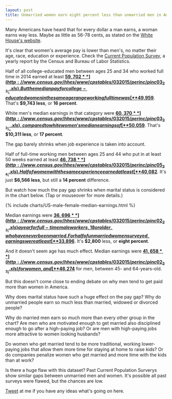 ```yaml
---
layout: post
title: Unmarried women earn eight percent less than unmarried men in America
---
```


Many Americans have heard that for every dollar a man earns, a woman earns way less. Maybe as little as 56-78 cents, as stated on the [White House's website](https://www.whitehouse.gov/issues/equal-pay#top).

It's clear that women's average pay is lower than men's, no matter their age, race, education or experience. Check the [Current Population Survey](http://www.census.gov/hhes/www/cpstables/032015/perinc/toc.htm), a yearly report by the Census and Bureau of Labor Statistics. 

Half of all college-educated men between ages 25 and 34 who worked full time in 2014 earned at least [**$59,702**](http://www.census.gov/hhes/www/cpstables/032015/perinc/pinc03_2_3_1_1.xls). But the median pay for college-educated women in the same age range working full time was [**$49,959**](http://www.census.gov/hhes/www/cpstables/032015/perinc/pinc03_3_3_2_1.xls). That's **$9,743 less**, or **16 percent**.

White men's median earnings in that category were [**$60,370**](http://www.census.gov/hhes/www/cpstables/032015/perinc/pinc03_2_3_2_4.xls), compared to white women's median earnings of [**$50,059**](http://www.census.gov/hhes/www/cpstables/032015/perinc/pinc03_3_3_2_4.xls). That's **$10,311 less**, or **17 percent**.

The gap barely shrinks when job experience is taken into account. 

Half of full-time working men between ages 25 and 44 who put in at least 50 weeks earned at least [**$46,738**](http://www.census.gov/hhes/www/cpstables/032015/perinc/pinc05_2_4_1.xls). Half of women with the same experience earned at least [**$40,082**](http://www.census.gov/hhes/www/cpstables/032015/perinc/pinc05_3_4_1.xls). It's just **$6,566 less**, but still a **14 percent** difference.

But watch how much the pay gap shrinks when marital status is considered in the chart below. (Tap or mouseover for more details.)  

{% include charts/US-male-female-median-earnings.html %}

Median earnings were [**$36,696**](http://www.census.gov/hhes/www/cpstables/032015/perinc/pinc02_2_3_1.xls) a year for full-time male workers, 18 or older, who have never been married. For half of unmarried women surveyed, earnings were at least [**$33,896**](http://www.census.gov/hhes/www/cpstables/032015/perinc/pinc02_3_3_1.xls). It's **$2,800** less, or **eight percent**.

And it doesn't seem age has much effect. Median earnings were [**$41,658**](http://www.census.gov/hhes/www/cpstables/032015/perinc/pinc02_2_3_5.xls) for women, and [**$46,274**](http://www.census.gov/hhes/www/cpstables/032015/perinc/pinc02_3_3_5.xls) for men, between 45- and 64-years-old. 

But this doesn't come close to ending debate on why men tend to get paid more than women in America.

Why does marital status have such a huge effect on the pay gap? Why do unmarried people earn so much less than married, widowed or divorced people? 

Why do married men earn so much more than every other group in the chart? Are men who are motivated enough to get married also disciplined enough to go after a high-paying job? Or are men with high-paying jobs more attractive to women looking husbands?

Do women who get married tend to be more traditional, working lower-paying jobs that allow them more time for staying at home to raise kids? Or do companies penalize women who get married and more time with the kids than at work?

Is there a huge flaw with this dataset? Past Current Population Surverys show similar gaps between unmarried men and women. It's possible all past surveys were flawed, but the chances are low.

[Tweet](http://twitter.com/chrismpersaud) at me if you have any ideas what's going on here.